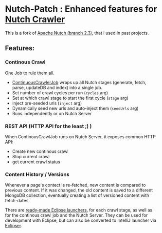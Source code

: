 # Nutch-Patch : Enhanced features for [Nutch Crawler](http://nutch.apache.org/)

This is a fork of [Apache Nutch (branch 2.3)](https://github.com/apache/nutch/tree/branch-2.3), that I used in past projects.

## Features:

### Continous Crawl
One Job to rule them all.

- [ContinuousCrawlerJob](https://github.com/yaireclipse/nutch-patch/blob/master/src/java/com/geektime/crawl/ContinuousCrawlerJob.java) wraps up all Nutch stages (generate, fetch, parse, updateDB and index) into a single job.
- Set number of crawl cycles per run (`cycles` arg)
- Set at which crawl stage to start the first cycle (`stage` arg)
- Inject pre-seeded urls (`inject` arg)
- Dynamically seed new urls and auto-inject them (`seedUrls` arg)
- Runs independently or on Nutch Server

### REST API (HTTP API for the least ;) )
When ContinousCrawlJob runs on Nutch Server, it exposes common HTTP API:

- Create new continous crawl
- Stop current crawl
- get current crawl status

### Content History / Versions
Whenever a page's contect is re-fetched, new content is compared to previous content. If it was changed, the old content is saved to a different MongoDB collection, eventually creating a list of versioned content with fetch-dates.

There are [ready-made Eclipse launchers](https://github.com/yaireclipse/nutch-patch/tree/master/eclipse_run_configurations), for each crawl stage, as well as for the continous crawl job and the Nutch Server. They can be used for development with Eclipse, but can also be converted to IntelliJ launcher via [Eclipser](https://github.com/kukido/eclipser).
